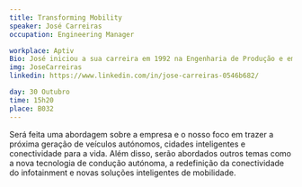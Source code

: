 ```yaml
---
title: Transforming Mobility
speaker: José Carreiras
occupation: Engineering Manager

workplace: Aptiv
Bio: José iniciou a sua carreira em 1992 na Engenharia de Produção e em 2014 foi nomeado como Diretor de Engenharia. Em 2017, José Carreiras foi nomeado para exercer funções como Diretor do Centro Técnico de Desenvolvimento de Braga.
img: JoseCarreiras
linkedin: https://www.linkedin.com/in/jose-carreiras-0546b682/

day: 30 Outubro
time: 15h20
place: B032
---
```

Será feita uma abordagem sobre a empresa e o nosso foco em trazer a próxima geração de veículos autónomos, cidades inteligentes e conectividade para a vida. Além disso, serão abordados outros temas como a nova tecnologia de condução autónoma, a redefinição da conectividade do infotainment e novas soluções inteligentes de mobilidade.
